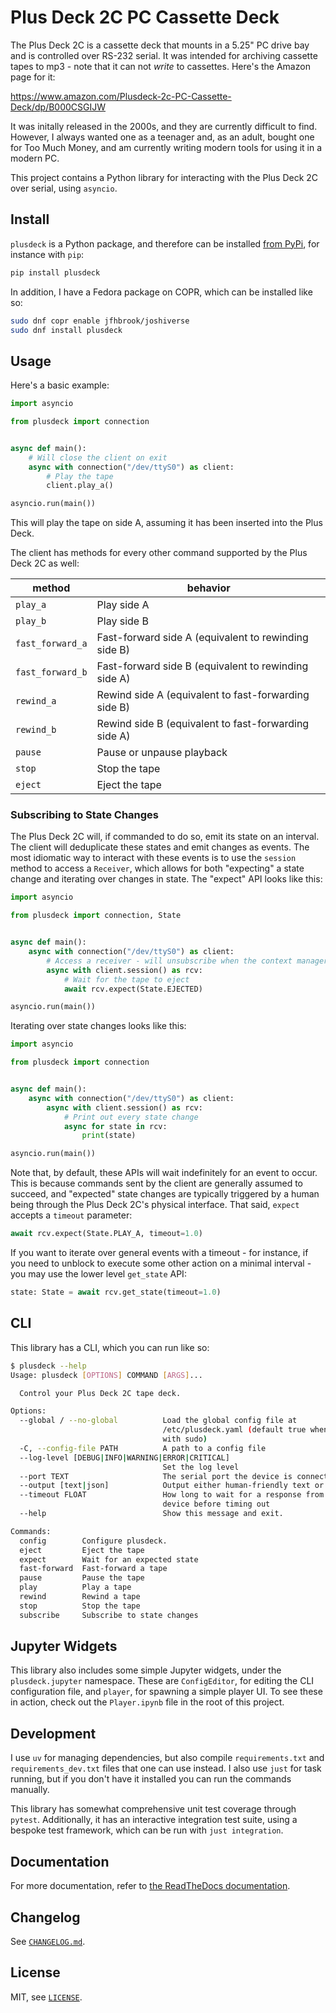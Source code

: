 # Plus Deck 2C PC Cassette Deck

The Plus Deck 2C is a cassette deck that mounts in a 5.25" PC drive bay and is controlled over RS-232 serial. It was intended for archiving cassette tapes to mp3 - note that it can not *write* to cassettes. Here's the Amazon page for it:

<https://www.amazon.com/Plusdeck-2c-PC-Cassette-Deck/dp/B000CSGIJW>

It was initally released in the 2000s, and they are currently difficult to find. However, I always wanted one as a teenager and, as an adult, bought one for Too Much Money, and am currently writing modern tools for using it in a modern PC.

This project contains a Python library for interacting with the Plus Deck 2C
over serial, using `asyncio`.

## Install

`plusdeck` is a Python package, and therefore can be installed [from PyPi](https://pypi.org/project/plusdeck/), for instance with `pip`:

```sh
pip install plusdeck
```

In addition, I have a Fedora package on COPR, which can be installed like so:

```sh
sudo dnf copr enable jfhbrook/joshiverse
sudo dnf install plusdeck
```

## Usage

Here's a basic example:

```py
import asyncio

from plusdeck import connection


async def main():
    # Will close the client on exit
    async with connection("/dev/ttyS0") as client:
        # Play the tape
        client.play_a()

asyncio.run(main())
```

This will play the tape on side A, assuming it has been inserted into the Plus Deck.

The client has methods for every other command supported by the Plus Deck 2C as well:

| method           | behavior                                             |
|------------------|------------------------------------------------------|
| `play_a`         | Play side A                                          |
| `play_b`         | Play side B                                          |
| `fast_forward_a` | Fast-forward side A (equivalent to rewinding side B) |
| `fast_forward_b` | Fast-forward side B (equivalent to rewinding side A) |
| `rewind_a`       | Rewind side A (equivalent to fast-forwarding side B) |
| `rewind_b`       | Rewind side B (equivalent to fast-forwarding side A) |
| `pause`          | Pause or unpause playback                            |
| `stop`           | Stop the tape                                        |
| `eject`          | Eject the tape                                       |

### Subscribing to State Changes

The Plus Deck 2C will, if commanded to do so, emit its state on an interval. The client will deduplicate these states and emit changes as events. The most idiomatic way to interact with these events is to use the `session` method to access a `Receiver`, which allows for both "expecting" a state change and iterating over changes in state. The "expect" API looks like this:

```py
import asyncio

from plusdeck import connection, State


async def main():
    async with connection("/dev/ttyS0") as client:
        # Access a receiver - will unsubscribe when the context manager exits
        async with client.session() as rcv:
            # Wait for the tape to eject
            await rcv.expect(State.EJECTED)

asyncio.run(main())
```

Iterating over state changes looks like this:

```py
import asyncio

from plusdeck import connection


async def main():
    async with connection("/dev/ttyS0") as client:
        async with client.session() as rcv:
            # Print out every state change
            async for state in rcv:
                print(state)

asyncio.run(main())
```

Note that, by default, these APIs will wait indefinitely for an event to occur. This is because commands sent by the client are generally assumed to succeed, and "expected" state changes are typically triggered by a human being through the Plus Deck 2C's physical interface. That said, `expect` accepts a `timeout` parameter:

```py
await rcv.expect(State.PLAY_A, timeout=1.0)
```

If you want to iterate over general events with a timeout - for instance, if you need to unblock to execute some other action on a minimal interval - you may use the lower level `get_state` API:

```py
state: State = await rcv.get_state(timeout=1.0)
```

## CLI

This library has a CLI, which you can run like so:

```sh
$ plusdeck --help
Usage: plusdeck [OPTIONS] COMMAND [ARGS]...

  Control your Plus Deck 2C tape deck.

Options:
  --global / --no-global          Load the global config file at
                                  /etc/plusdeck.yaml (default true when called
                                  with sudo)
  -C, --config-file PATH          A path to a config file
  --log-level [DEBUG|INFO|WARNING|ERROR|CRITICAL]
                                  Set the log level
  --port TEXT                     The serial port the device is connected to
  --output [text|json]            Output either human-friendly text or JSON
  --timeout FLOAT                 How long to wait for a response from the
                                  device before timing out
  --help                          Show this message and exit.

Commands:
  config        Configure plusdeck.
  eject         Eject the tape
  expect        Wait for an expected state
  fast-forward  Fast-forward a tape
  pause         Pause the tape
  play          Play a tape
  rewind        Rewind a tape
  stop          Stop the tape
  subscribe     Subscribe to state changes
```

## Jupyter Widgets

This library also includes some simple Jupyter widgets, under the `plusdeck.jupyter` namespace. These are `ConfigEditor`, for editing the CLI configuration file, and `player`, for spawning a simple player UI. To see these in action, check out the `Player.ipynb` file in the root of this project.

## Development

I use `uv` for managing dependencies, but also compile `requirements.txt` and `requirements_dev.txt` files that one can use instead. I also use `just` for task running, but if you don't have it installed you can run the commands manually.

This library has somewhat comprehensive unit test coverage through `pytest`. Additionally, it has an interactive integration test suite, using a bespoke test framework, which can be run with `just integration`.

## Documentation

For more documentation, refer to [the ReadTheDocs documentation](https://plusdeck.readthedocs.io/en/latest/).

## Changelog

See [`CHANGELOG.md`](./CHANGELOG.md).

## License

MIT, see [`LICENSE`](./LICENSE).
